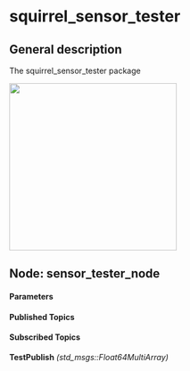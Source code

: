 squirrel_sensor_tester
====================

General description
---------------------
The squirrel_sensor_tester package

<img src="./model/squirrel_sensor_tester.png" width="300px" />

Node: sensor_tester_node
---------------------
#### Parameters

#### Published Topics

#### Subscribed Topics
**TestPublish** *(std_msgs::Float64MultiArray)*   
<!--- protected region TestPublish on begin -->
<!--- protected region TestPublish end -->



